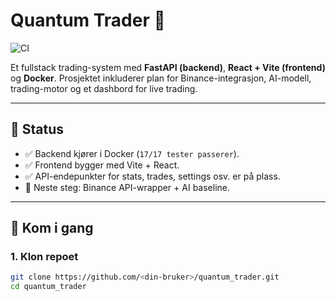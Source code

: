 # Quantum Trader 🚀

![CI](https://github.com/<Gemgeminay>/quantum_trader/actions/workflows/ci.yml/badge.svg)

Et fullstack trading-system med **FastAPI (backend)**, **React + Vite (frontend)** og **Docker**.
Prosjektet inkluderer plan for Binance-integrasjon, AI-modell, trading-motor og et dashbord for live trading.

---

## 📌 Status
- ✅ Backend kjører i Docker (`17/17 tester passerer`).
- ✅ Frontend bygger med Vite + React.
- ✅ API-endepunkter for stats, trades, settings osv. er på plass.
- 🔄 Neste steg: Binance API-wrapper + AI baseline.

---

## 🚀 Kom i gang

### 1. Klon repoet
```bash
git clone https://github.com/<din-bruker>/quantum_trader.git
cd quantum_trader
```

<!-- CI trigger: noop edit to retrigger workflows on 2025-09-23 -->
<!-- CI trigger: second noop edit to retrigger workflows on 2025-09-23 -->
